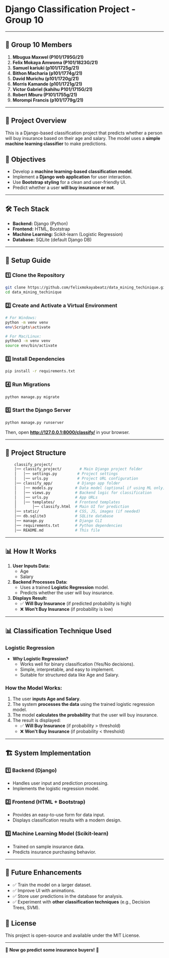 # Django Classification Project - Group 10

---

## 👥 Group 10 Members

1. **Mbugua Maxwel (P101/1795G/21)**
2. **Felix Mokaya Amwoma (P101/1823G/21)**
3. **Samuel kariuki (p101/1725g/21)**
4. **Bithon Macharia (p101/1774g/21)**
5. **David Murichu (p101/1720g/21)**
6. **Morris Kamande (p101/1721g/21)**
7. **Victor Gabriel (kahihu P101/1715G/21)**
8. **Robert Mburu (P101/1755g/21)**
9. **Morompi Francis (p101/1779g/21)**

---

## 📌 Project Overview

This is a Django-based classification project that predicts whether a person will buy insurance based on their age and salary. The model uses a **simple machine learning classifier** to make predictions.

## 🎯 Objectives

- Develop a **machine learning-based classification model**.
- Implement a **Django web application** for user interaction.
- Use **Bootstrap styling** for a clean and user-friendly UI.
- Predict whether a user **will buy insurance or not**.

---

## 🛠 Tech Stack

- **Backend:** Django (Python)
- **Frontend:** HTML, Bootstrap
- **Machine Learning:** Scikit-learn (Logistic Regression)
- **Database:** SQLite (default Django DB)

---

## 🚀 Setup Guide

### 1️⃣ Clone the Repository

```bash
git clone https://github.com/felixmokayabeatz/data_mining_techinique.git
cd data_mining_techinique
```

### 2️⃣ Create and Activate a Virtual Environment

```bash
# For Windows:
python -m venv venv
env\Scripts\activate

# For Mac/Linux:
python3 -m venv venv
source env/bin/activate
```

### 3️⃣ Install Dependencies

```bash
pip install -r requirements.txt
```

### 4️⃣ Run Migrations

```bash
python manage.py migrate
```

### 5️⃣ Start the Django Server

```bash
python manage.py runserver
```

Then, open **<http://127.0.0.1:8000/classify/>** in your browser.

---

## 📂 Project Structure

```bash
    classify_project/
    │── classify_project/        # Main Django project folder
    │   │── settings.py         # Project settings
    │   │── urls.py             # Project URL configuration
    │── classify_app/           # Django app folder
    │   │── models.py          # Data model (optional if using ML only)
    │   │── views.py           # Backend logic for classification
    │   │── urls.py            # App URLs
    │   │── templates/         # Frontend templates
    │       │── classify.html  # Main UI for prediction
    │── static/                # CSS, JS, images (if needed)
    │── db.sqlite3             # SQLite database
    │── manage.py              # Django CLI
    │── requirements.txt       # Python dependencies
    │── README.md              # This file
```

---

## 📊 How It Works

1. **User Inputs Data:**
   - Age
   - Salary
2. **Backend Processes Data:**
   - Uses a trained **Logistic Regression** model.
   - Predicts whether the user will buy insurance.
3. **Displays Result:**
   - ✅ **Will Buy Insurance** (if predicted probability is high)
   - ❌ **Won't Buy Insurance** (if probability is low)

---

## 📊 Classification Technique Used

### **Logistic Regression**

- **Why Logistic Regression?**
  - Works well for binary classification (Yes/No decisions).
  - Simple, interpretable, and easy to implement.
  - Suitable for structured data like Age and Salary.

### **How the Model Works:**

1. The user **inputs Age and Salary**.
2. The system **processes the data** using the trained logistic regression model.
3. The model **calculates the probability** that the user will buy insurance.
4. The result is displayed:
   - ✅ **Will Buy Insurance** (if probability > threshold)
   - ❌ **Won't Buy Insurance** (if probability < threshold)

---

## 🏗 System Implementation

### **1️⃣ Backend (Django)**

- Handles user input and prediction processing.
- Implements the logistic regression model.

### **2️⃣ Frontend (HTML + Bootstrap)**

- Provides an easy-to-use form for data input.
- Displays classification results with a modern design.

### **3️⃣ Machine Learning Model (Scikit-learn)**

- Trained on sample insurance data.
- Predicts insurance purchasing behavior.

---

## 📌 Future Enhancements

- ✅ Train the model on a larger dataset.
- ✅ Improve UI with animations.
- ✅ Store user predictions in the database for analysis.
- ✅ Experiment with **other classification techniques** (e.g., Decision Trees, SVM).

## 📜 License

This project is open-source and available under the MIT License.

---
🚀 **Now go predict some insurance buyers!** 🎯
